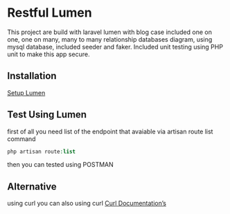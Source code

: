 # Restful Lumen
This project are build with laravel lumen with blog case included one on one, one on many, many to many relationship databases diagram, using mysql database, included seeder and faker. Included unit testing using PHP unit to make this app secure.

## Installation
[Setup Lumen](https://devmarketer.io/learn/setup-laravel-project-cloned-github-com/)

## Test Using Lumen
first of all you need list of the endpoint that avaiable via artisan route list command
```php
php artisan route:list
```
then you can tested using POSTMAN

## Alternative
using curl
you can also using curl
[Curl Documentation’s ](https://www.baeldung.com/curl-rest)
